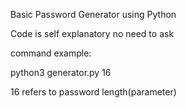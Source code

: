 Basic Password Generator using Python

Code is self explanatory no need to ask

command example:

python3 generator.py 16

16 refers to password length(parameter)
